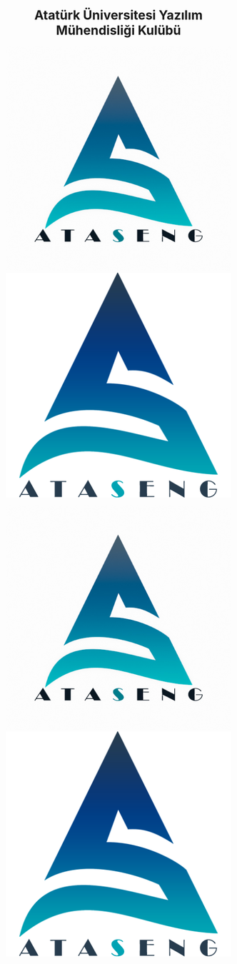 <h1 align="center">
    Atatürk Üniversitesi Yazılım Mühendisliği Kulübü
</h1>

<p align="center">
    <a href="https://ataseng.github.io/">
        <img src="./assets/512_512_dark.jpg#gh-dark-mode-only">
        <img src="./assets/512_512_light.png#gh-light-mode-only">
    </a>
</p>

![a](./assets/512_512_dark.jpg#gh-dark-mode-only)
![b](./assets/512_512_light.png#gh-light-mode-only)

